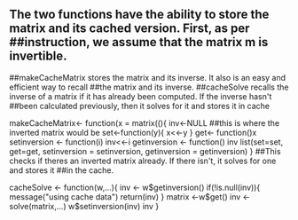 ## The two functions have the ability to store the matrix and its cached version. First, as per ##instruction, we assume that the matrix m is invertible. 
##makeCacheMatrix stores the matrix and its inverse. It also is an easy and efficient way to recall ##the matrix and its inverse. 
##cacheSolve recalls the inverse of a matrix if it has already been computed. If the inverse hasn't ##been calculated previously, then it solves for it and stores it in cache


makeCacheMatrix<- function(x = matrix((){
        inv<-NULL ##this is where the inverted matrix would be
        set<-function(y){
            x<<-y
        }
        get<- function()x
        setinversion <- function(i) inv<<-i
        getinversion <- function() inv
        list(set=set, get=get,
            setinversion = setinversion,
            getinversion = getinversion)
}
##This checks if theres an inverted matrix already. If there isn't, it solves for one and stores it ##in the cache.

cacheSolve <- function(w,...){
        inv <- w$getinversion()
        if(!is.null(inv)){
                message("using cache data")
                return(inv)
        }
        matrix <-w$get()
        inv <- solve(matrix,...)
        w$setinversion(inv)
        inv
}


